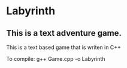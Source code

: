 # Labyrinth
This is a text adventure game.
----------------------------------

This is a text based game that is writen in C++




To compile: g++ Game.cpp -o Labyrinth
